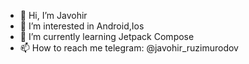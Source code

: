 - 👋 Hi, I’m Javohir
- 👀 I’m interested in Android,Ios
- 🌱 I’m currently learning Jetpack Compose
- 📫 How to reach me telegram: @javohir_ruzimurodov

<!---
UzBestDeveloper/UzBestDeveloper is a ✨ special ✨ repository because its `README.md` (this file) appears on your GitHub profile.
You can click the Preview link to take a look at your changes.
--->
